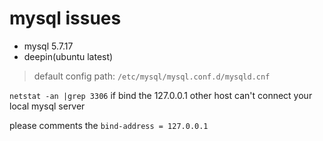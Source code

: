 # mysql issues
- mysql 5.7.17 
- deepin(ubuntu latest)

> default config path:
`/etc/mysql/mysql.conf.d/mysqld.cnf`

`netstat -an |grep 3306`
if bind the 127.0.0.1 other host can't connect your local mysql server

please comments the `bind-address = 127.0.0.1`